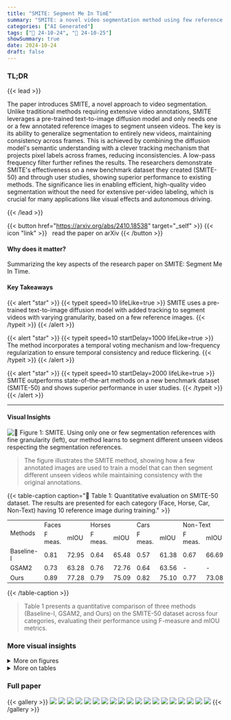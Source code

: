 ```yaml
---
title: "SMITE: Segment Me In TimE"
summary: "SMITE: a novel video segmentation method using few reference images to achieve temporally consistent, flexible-granularity segmentations outperforming state-of-the-art."
categories: ["AI Generated"]
tags: ["🔖 24-10-24", "🤗 24-10-25"]
showSummary: true
date: 2024-10-24
draft: false
---
```


### TL;DR


{{< lead >}}

The paper introduces SMITE, a novel approach to video segmentation.  Unlike traditional methods requiring extensive video annotations, SMITE leverages a pre-trained text-to-image diffusion model and only needs one or a few annotated reference images to segment unseen videos.  The key is its ability to generalize segmentation to entirely new videos, maintaining consistency across frames. This is achieved by combining the diffusion model's semantic understanding with a clever tracking mechanism that projects pixel labels across frames, reducing inconsistencies.  A low-pass frequency filter further refines the results.  The researchers demonstrate SMITE's effectiveness on a new benchmark dataset they created (SMITE-50) and through user studies, showing superior performance to existing methods.  The significance lies in enabling efficient, high-quality video segmentation without the need for extensive per-video labeling, which is crucial for many applications like visual effects and autonomous driving.

{{< /lead >}}


{{< button href="https://arxiv.org/abs/2410.18538" target="_self" >}}
{{< icon "link" >}} &nbsp; read the paper on arXiv
{{< /button >}}

#### Why does it matter?
Summarizing the key aspects of the research paper on SMITE: Segment Me In Time.
#### Key Takeaways

{{< alert "star" >}}
{{< typeit speed=10 lifeLike=true >}} SMITE uses a pre-trained text-to-image diffusion model with added tracking to segment videos with varying granularity, based on a few reference images. {{< /typeit >}}
{{< /alert >}}

{{< alert "star" >}}
{{< typeit speed=10 startDelay=1000 lifeLike=true >}} The method incorporates a temporal voting mechanism and low-frequency regularization to ensure temporal consistency and reduce flickering. {{< /typeit >}}
{{< /alert >}}

{{< alert "star" >}}
{{< typeit speed=10 startDelay=2000 lifeLike=true >}} SMITE outperforms state-of-the-art methods on a new benchmark dataset (SMITE-50) and shows superior performance in user studies. {{< /typeit >}}
{{< /alert >}}

------
#### Visual Insights



![](figures/figures_1_0.png "🔼 Figure 1: SMITE. Using only one or few segmentation references with fine granularity (left), our method learns to segment different unseen videos respecting the segmentation references.")

> The figure illustrates the SMITE method, showing how a few annotated images are used to train a model that can then segment different unseen videos while maintaining consistency with the original annotations.







{{< table-caption caption="🔽 Table 1: Quantitative evaluation on SMITE-50 dataset. The results are presented for each category (Face, Horse, Car, Non-Text) having 10 reference image during training." >}}
<table id='4' style='font-size:14px'><tr><td rowspan="2">Methods</td><td colspan="2">Faces</td><td colspan="2">Horses</td><td colspan="2">Cars</td><td colspan="2">Non-Text</td></tr><tr><td>F meas.</td><td>mIOU</td><td>F meas.</td><td>mIOU</td><td>F meas.</td><td>mIOU</td><td>F meas.</td><td>mIOU</td></tr><tr><td>Baseline-I</td><td>0.81</td><td>72.95</td><td>0.64</td><td>65.48</td><td>0.57</td><td>61.38</td><td>0.67</td><td>66.69</td></tr><tr><td>GSAM2</td><td>0.73</td><td>63.28</td><td>0.76</td><td>72.76</td><td>0.64</td><td>63.56</td><td>-</td><td>-</td></tr><tr><td>Ours</td><td>0.89</td><td>77.28</td><td>0.79</td><td>75.09</td><td>0.82</td><td>75.10</td><td>0.77</td><td>73.08</td></tr></table>{{< /table-caption >}}

> Table 1 presents a quantitative comparison of three methods (Baseline-I, GSAM2, and Ours) on the SMITE-50 dataset across four categories, evaluating their performance using F-measure and mIOU metrics.



### More visual insights

<details>
<summary>More on figures
</summary>


![](figures/figures_4_0.png "🔼 Figure 2: SMITE pipeline. During inference (a), we invert a given video into a noisy latent by iteratively adding noise. We then use an inflated U-Net denoiser (b) along with the trained text embedding as input to denoise the segments. A tracking module ensures that the generated segments are spatially and temporally consistent via spatio-temporal guidance. The video latent zt is updated by a tracking energy Etrack (c) that makes the segments temporally consistent and also a low-frequency regularizer (d) Ereg which guides the model towards better spatial consistency.")

> The figure illustrates the SMITE pipeline, detailing the process of video segmentation using an inflated U-Net, tracking modules, and a low-frequency regularizer to ensure temporal and spatial consistency.


![](figures/figures_6_0.png "🔼 Figure 4: Segment tracking module ensures that segments are consistent across time. It uses co-tracker to track each point of the object's segment (here it is nose) and then finds point correspondence of this segment (denoted by blue dots) across timesteps. When the tracked point is of a different class (e.g,. face) then it is recovered by using temporal voting. The misclassified pixel is then replaced by the average of the neighbouring pixels of adjacent frames. This results are temporally consistent segments without visible flickers.")

> The figure illustrates how the segment tracking module maintains temporal consistency by tracking segments across frames and using temporal voting to correct misclassified pixels.


![](figures/figures_6_1.png "🔼 Figure 3: Best viewed in Adobe Acrobat.")

> The figure compares the video segmentation results using frame-by-frame processing, without tracking and low-pass regularization, and with SMITE's proposed approach.


![](figures/figures_7_0.png "🔼 Figure 5: SMITE-50 Dataset sample.")

> The figure shows sample images from the SMITE-50 dataset, showcasing different object categories (horses, faces, cars, and non-text) with varying levels of segmentation granularity.


![](figures/figures_8_0.png "🔼 Figure 6: Visual comparisons with other methods demonstrate that SMITE maintains better motion consistency of segments and delivers cleaner, more accurate segmentations. Both GSAM2 and Baseline-I struggle to accurately capture the horse’s mane, and GSAM2 misses one leg (Left), whereas our method yields more precise results. Additionally, both alternative techniques create artifacts around the chin (Right), while SMITE produces a cleaner segmentation.")

> Figure 6 presents a visual comparison of video segmentation results between SMITE and other methods, highlighting SMITE’s superior performance in maintaining motion consistency and producing cleaner segmentations.


![](figures/figures_10_0.png "🔼 Figure 7: Additional results. We visualize the generalization capability of SMITE model (trained on the reference images) in various challenging poses, shape, and even in cut-shapes.")

> Figure 7 shows additional results demonstrating SMITE’s ability to generalize segmentation to unseen videos with objects in various poses and shapes, even when cut.


![](figures/figures_10_1.png "🔼 Figure 8: Segmentation results in challenging scenarios . SMITE accurately segments out the objects under occlusion ('ice-cream') or camouflage ('turtle') highlighting the robustness of our segmentation technique.")

> Figure 8 shows examples of SMITE's accurate segmentation results in challenging scenarios with object occlusion and camouflage.


</details>




<details>
<summary>More on tables
</summary>


{{< table-caption caption="🔽 Table 1: Quantitative evaluation on SMITE-50 dataset. The results are presented for each category (Face, Horse, Car, Non-Text) having 10 reference image during training." >}}
<br><table id='8' style='font-size:14px'><tr><td colspan="2">but still performs well in one shot setting.</td><td rowspan="2">Methods</td><td colspan="2">Motion Consistency</td></tr><tr><td>Training sample #</td><td>mIOU</td><td>Horse, Car, Face</td><td>Non-Text</td></tr><tr><td>1-shot</td><td>63.03</td><td>Baseline-1</td><td>2.58</td><td>2.37</td></tr><tr><td>5-shot</td><td>71.55</td><td>GSAM2</td><td>2.13</td><td>-</td></tr><tr><td>10-shot</td><td>75.10</td><td>Ours</td><td>1.19</td><td>1.10</td></tr></table>{{< /table-caption >}}

> Table 1 presents a quantitative evaluation of the SMITE-50 dataset, showing the performance of different methods across various categories with 10 reference images during training.


{{< table-caption caption="🔽 Table 1: Quantitative evaluation on SMITE-50 dataset. The results are presented for each category (Face, Horse, Car, Non-Text) having 10 reference image during training." >}}
<br><table id='7' style='font-size:14px'><tr><td rowspan="2">Method</td><td colspan="2">Chair</td><td colspan="2">Full face 1</td><td colspan="2">Full Face 2</td><td colspan="2">Half Face 1</td></tr><tr><td>F meas.</td><td>mIOU</td><td>F meas.</td><td>mIOU</td><td>F meas.</td><td>mIOU</td><td>F meas.</td><td>mIOU</td></tr><tr><td>GSAM2</td><td>0.49</td><td>58.82</td><td>0.99</td><td>97.47</td><td>0.94</td><td>94.78</td><td>0.29</td><td>57.66</td></tr><tr><td>Baseline-I</td><td>0.46</td><td>73.15</td><td>0.61</td><td>85.23</td><td>0.7</td><td>86.9</td><td>0.02</td><td>82.83</td></tr><tr><td>XMem++</td><td>0.99</td><td>95.72</td><td>0.71</td><td>90.75</td><td>0.80</td><td>89.92</td><td>0.82</td><td>90.52</td></tr><tr><td>Ours</td><td>0.32</td><td>63.32</td><td>0.98</td><td>96.46</td><td>0.85</td><td>90.38</td><td>0.55</td><td>79.75</td></tr><tr><td rowspan="2">Method</td><td colspan="2">Half Face 2</td><td colspan="2">Long Scene Scale</td><td colspan="2">Vlog</td><td colspan="2">Mean</td></tr><tr><td>F meas.</td><td>mIOU</td><td>F meas.</td><td>mIOU</td><td>Fmeas.</td><td>mIOU</td><td>Fmeas.</td><td>mIOU</td></tr><tr><td>GSAM2</td><td>0.54</td><td>74.78</td><td>0.99</td><td>97.39</td><td>0.16</td><td>42.99</td><td>0.63</td><td>74.84</td></tr><tr><td>Baseline-I</td><td>0.18</td><td>55.78</td><td>0.74</td><td>87.74</td><td>0.73</td><td>78.90</td><td>0.5</td><td>74.91</td></tr><tr><td>XMem++</td><td>0.48</td><td>71.03</td><td>0.87</td><td>95.48</td><td>0.16</td><td>31.11</td><td>0.69</td><td>80.65</td></tr><tr><td>Ours</td><td>0.37</td><td>69.91</td><td>0.98</td><td>96.27</td><td>0.75</td><td>78.91</td><td>0.69</td><td>82.14</td></tr></table>{{< /table-caption >}}

> Table 1 presents a quantitative comparison of different methods on the SMITE-50 dataset, showing the F-measure and mIOU for each category with 10 reference images used during training.


{{< table-caption caption="🔽 Table 1: Quantitative evaluation on SMITE-50 dataset. The results are presented for each category (Face, Horse, Car, Non-Text) having 10 reference image during training." >}}
<br><table id='2' style='font-size:14px'><tr><td>Methods</td><td colspan="2">1 frame</td><td colspan="2">5 frames</td><td colspan="2">10 frames</td></tr><tr><td></td><td>F meas.</td><td>mloU</td><td>F meas.</td><td>mloU</td><td>F meas.</td><td>mloU</td></tr><tr><td>Full Face 1 (XMem++)</td><td>0.71</td><td>90.75</td><td>1.0</td><td>98.78</td><td>1.0</td><td>99.01</td></tr><tr><td>Full Face 1 (Ours)</td><td>0.98</td><td>96.46</td><td>0.99</td><td>96.76</td><td>1.0</td><td>96.73</td></tr><tr><td>Full Face 2 (XMem++)</td><td>0.80</td><td>89.92</td><td>0.96</td><td>96.64</td><td>0.97</td><td>97.35</td></tr><tr><td>Full Face 2 (Ours)</td><td>0.85</td><td>90.38</td><td>0.91</td><td>93.10</td><td>0.93</td><td>93.78</td></tr><tr><td>Chair (XMem++)</td><td>0.99</td><td>95.72</td><td>1.0</td><td>96.57</td><td>1.0</td><td>96.65</td></tr><tr><td>Chair (Ours)</td><td>0.32</td><td>63.32</td><td>0.98</td><td>90.62</td><td>0.99</td><td>89.82</td></tr><tr><td>Half Face 1 (XMem++)</td><td>0.82</td><td>90.52</td><td>0.94</td><td>94.54</td><td>0.96</td><td>95.49</td></tr><tr><td>Half Face 1 (Ours)</td><td>0.55</td><td>79.75</td><td>0.92</td><td>90.69</td><td>0.93</td><td>91.37</td></tr><tr><td>Half Face 2 (XMem++)</td><td>0.48</td><td>71.03</td><td>0.77</td><td>87.87</td><td>0.85</td><td>91.41</td></tr><tr><td>Half Face 2 (Ours)</td><td>0.37</td><td>69.91</td><td>0.66</td><td>81.06</td><td>0.83</td><td>87.17</td></tr><tr><td>Long Scene Scale (XMem++)</td><td>0.87</td><td>95.48</td><td>0.99</td><td>98.36</td><td>1.0</td><td>98.91</td></tr><tr><td>Long Scene Scale (Ours)</td><td>0.98</td><td>96.27</td><td>1.0</td><td>96.87</td><td>1.0</td><td>96.79</td></tr><tr><td>Vlog (XMem++)</td><td>0.16</td><td>31.11</td><td>0.55</td><td>62.84</td><td>0.82</td><td>82.52</td></tr><tr><td>Vlog (Ours)</td><td>0.75</td><td>78.91</td><td>0.86</td><td>84.01</td><td>0.90</td><td>85.29</td></tr><tr><td>Mean (XMem++)</td><td>0.69</td><td>80.65</td><td>0.89</td><td>90.80</td><td>0.94</td><td>94.48</td></tr><tr><td>Mean (Ours)</td><td>0.69</td><td>82.14</td><td>0.90</td><td>90.44</td><td>0.94</td><td>91.56</td></tr></table>{{< /table-caption >}}

> Table 1 presents a quantitative comparison of different methods' performance on the SMITE-50 dataset across four categories, using metrics such as F-measure and mIOU.


{{< table-caption caption="🔽 Table 9: Image segmentation results for class horse. SMITE outperforms ReGAN, OPParts, SegDDPM, SegGPT and SLiMe on average and most of the parts. The first two rows show the supervised methods, for which we use the reported numbers in ReGAN. The middle two rows show the 1-sample setting, and the last four rows are the results of the 10-sample settings. * indicates the supervised methods." >}}
<br><table id='8' style='font-size:16px'><tr><td>1: Input: X: a pixel at frame t, W: window size</td></tr><tr><td></td></tr><tr><td>2: Xs ← Correspondence of X at frame s (obtained by CoTracker (X, s))</td></tr><tr><td>3: Vis(Xs, s): visibility of Xs (obtained by CoTracker)</td></tr><tr><td>4: Visible_Set ← {i E range (- W ツ) if Vis(Xsi) == 1} 2 ,</td></tr><tr><td>5: P ← Most_Occurrence (S(X:).argmax(dim = O)) where i E Visible_Set</td></tr><tr><td>6: total ← 0, count ← 0</td></tr><tr><td>7: for all p E Visible_Set do</td></tr><tr><td>8: if S(Xi).argmax(dim=0) == P then</td></tr><tr><td>9: total ← total + S(Xi)</td></tr><tr><td>10: count ← count + 1</td></tr><tr><td>11: end if</td></tr><tr><td>12: end for</td></tr><tr><td>total ←</td></tr><tr><td>13: Stracked (X) count</td></tr></table>{{< /table-caption >}}

> Table 9 presents a quantitative comparison of SMITE's performance against other image segmentation methods on the 'horse' class of the PASCAL-Part dataset, showing superior results for SMITE across various settings.


{{< table-caption caption="🔽 Table 8: Image segmentation results for class car SMITE consistently outperforms SLiMe. The first two rows show the supervised methods, for which we use the reported numbers in ReGAN. The second two rows show the methods with 1-sample setting and the last three rows refer to the 10-sample setting methods. * indicates the supervised methods." >}}
<br><table id='2' style='font-size:16px'><tr><td></td><td>Body</td><td>Light</td><td>Plate</td><td>Wheel</td><td>Window</td><td>Background</td><td>Average</td></tr><tr><td>CNN*</td><td>73.4</td><td>42.2</td><td>41.7</td><td>66.3</td><td>61.0</td><td>67.4</td><td>58.7</td></tr><tr><td>CNN+CRF*</td><td>75.4</td><td>36.1</td><td>35.8</td><td>64.3</td><td>61.8</td><td>68.7</td><td>57.0</td></tr><tr><td>SegGPT Wang et al. 2023 *</td><td>62.7</td><td>18.5</td><td>25.8</td><td>65.8</td><td>69.5</td><td>77.7</td><td>53.3</td></tr><tr><td>OIParts Dai et al. 2024</td><td>77.7</td><td>59.1</td><td>57.2</td><td>66.9</td><td>59.2</td><td>71.1</td><td>65.2</td></tr><tr><td>ReGAN Tritrong et al 2021</td><td>75.5</td><td>29.3</td><td>17.8</td><td>57.2</td><td>62.4</td><td>70.7</td><td>52.15</td></tr><tr><td>SLiMe Khani et al. 2024</td><td>81.5</td><td>56.8</td><td>54.8</td><td>68.3</td><td>70.3</td><td>78.4</td><td>68.3</td></tr><tr><td>Ours</td><td>82.3</td><td>57.5</td><td>55.9</td><td>70.1</td><td>72.6</td><td>80.1</td><td>69.8</td></tr></table>{{< /table-caption >}}

> Table 8 presents a quantitative comparison of image segmentation performance for the 'car' class, evaluating various methods including SMITE, across different metrics and experimental settings.


{{< table-caption caption="🔽 Table 9: Image segmentation results for class horse. SMITE outperforms ReGAN, OPParts, SegDDPM, SegGPT and SLiMe on average and most of the parts. The first two rows show the supervised methods, for which we use the reported numbers in ReGAN. The middle two rows show the 1-sample setting, and the last four rows are the results of the 10-sample settings. * indicates the supervised methods." >}}
<br><table id='4' style='font-size:14px'><tr><td></td><td>Head</td><td>Leg</td><td>Neck+Torso</td><td>Tail</td><td>Background</td><td>Average</td></tr><tr><td>Shape+Appereance*</td><td>47.2</td><td>38.2</td><td>66.7</td><td>-</td><td>-</td><td>-</td></tr><tr><td>CNN+CRF*</td><td>55.0</td><td>46.8</td><td>-</td><td>37.2</td><td>76</td><td>-</td></tr><tr><td>SegGPT Wang et al 2023 *</td><td>41.1</td><td>49.8</td><td>58.6</td><td>15.5</td><td>36.4</td><td>40.3</td></tr><tr><td>OIParts Dai et al. 2024</td><td>73.0</td><td>50.7</td><td>72.6</td><td>60.3</td><td>77.7</td><td>66.9</td></tr><tr><td>ReGAN Tritrong et al. 2021</td><td>50.1</td><td>49.6</td><td>70.5</td><td>19.9</td><td>81.6</td><td>54.3</td></tr><tr><td>SegDDPM (Baranchuk et al. 2021</td><td>41.0</td><td>59.1</td><td>69.9</td><td>39.3</td><td>84.3</td><td>58.7</td></tr><tr><td>SLiMe (Khani et al 2024</td><td>63.8</td><td>59.5</td><td>68.1</td><td>45.4</td><td>79.6</td><td>63.3</td></tr><tr><td>Ours</td><td>64.5</td><td>61.9</td><td>73.2</td><td>48.1</td><td>83.5</td><td>66.2</td></tr></table>{{< /table-caption >}}

> Table 9 presents a quantitative comparison of image segmentation performance on the class 'horse', showing SMITE's superior performance compared to other methods under different training settings.


</details>


### Full paper

{{< gallery >}}
<img src="paper_images/1.png" class="grid-w50 md:grid-w33 xl:grid-w25" />
<img src="paper_images/2.png" class="grid-w50 md:grid-w33 xl:grid-w25" />
<img src="paper_images/3.png" class="grid-w50 md:grid-w33 xl:grid-w25" />
<img src="paper_images/4.png" class="grid-w50 md:grid-w33 xl:grid-w25" />
<img src="paper_images/5.png" class="grid-w50 md:grid-w33 xl:grid-w25" />
<img src="paper_images/6.png" class="grid-w50 md:grid-w33 xl:grid-w25" />
<img src="paper_images/7.png" class="grid-w50 md:grid-w33 xl:grid-w25" />
<img src="paper_images/8.png" class="grid-w50 md:grid-w33 xl:grid-w25" />
<img src="paper_images/9.png" class="grid-w50 md:grid-w33 xl:grid-w25" />
<img src="paper_images/10.png" class="grid-w50 md:grid-w33 xl:grid-w25" />
<img src="paper_images/11.png" class="grid-w50 md:grid-w33 xl:grid-w25" />
<img src="paper_images/12.png" class="grid-w50 md:grid-w33 xl:grid-w25" />
<img src="paper_images/13.png" class="grid-w50 md:grid-w33 xl:grid-w25" />
<img src="paper_images/14.png" class="grid-w50 md:grid-w33 xl:grid-w25" />
<img src="paper_images/15.png" class="grid-w50 md:grid-w33 xl:grid-w25" />
<img src="paper_images/16.png" class="grid-w50 md:grid-w33 xl:grid-w25" />
<img src="paper_images/17.png" class="grid-w50 md:grid-w33 xl:grid-w25" />
<img src="paper_images/18.png" class="grid-w50 md:grid-w33 xl:grid-w25" />
<img src="paper_images/19.png" class="grid-w50 md:grid-w33 xl:grid-w25" />
{{< /gallery >}}